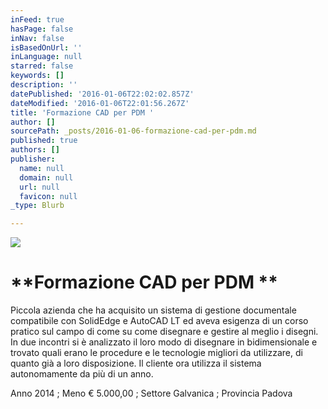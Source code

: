 ```yaml
---
inFeed: true
hasPage: false
inNav: false
isBasedOnUrl: ''
inLanguage: null
starred: false
keywords: []
description: ''
datePublished: '2016-01-06T22:02:02.857Z'
dateModified: '2016-01-06T22:01:56.267Z'
title: 'Formazione CAD per PDM '
author: []
sourcePath: _posts/2016-01-06-formazione-cad-per-pdm.md
published: true
authors: []
publisher:
  name: null
  domain: null
  url: null
  favicon: null
_type: Blurb

---
```

![](https://s3-us-west-2.amazonaws.com/the-grid-img/p/f63268b8af474bfaa5bcf76cd5258ec047183617.png)

# **Formazione CAD per PDM **

Piccola azienda che ha acquisito un sistema di gestione documentale compatibile con SolidEdge e AutoCAD LT ed aveva esigenza di un corso pratico sul campo di come su come disegnare e gestire al meglio i disegni. In due incontri si è analizzato il loro modo di disegnare in bidimensionale e trovato quali erano le procedure e le tecnologie migliori da utilizzare, di quanto già a loro disposizione. Il cliente ora utilizza il sistema autonomamente da più di un anno.

Anno 2014 ; Meno € 5.000,00 ; Settore Galvanica ; Provincia Padova